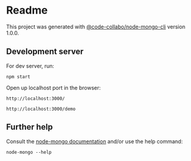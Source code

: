 # Readme

This project was generated with [@code-collabo/node-mongo-cli](https://code-collabo.gitbook.io/node-mongo/) version 1.0.0.

## Development server

For dev server, run:
````
npm start
```` 
Open up localhost port in the browser:
````
http://localhost:3000/
````
````
http://localhost:3000/demo
````

## Further help

Consult the [node-mongo documentation](https://code-collabo.gitbook.io/node-mongo/) and/or use the help command:
````
node-mongo --help
````
